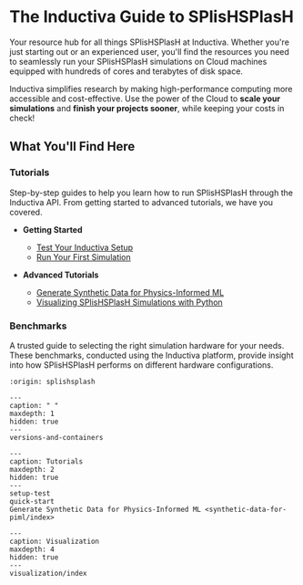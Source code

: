 # The Inductiva Guide to SPlisHSPlasH

Your resource hub for all things SPlisHSPlasH at Inductiva. Whether you're just starting out or an experienced user, you'll find the resources you need to seamlessly run your SPlisHSPlasH simulations on Cloud machines equipped with hundreds of cores and terabytes of disk space.

Inductiva simplifies research by making high-performance computing more accessible and cost-effective. Use the power of the Cloud to **scale your simulations** and **finish your projects sooner**, while keeping your costs in check! 

## What You'll Find Here

### Tutorials
Step-by-step guides to help you learn how to run SPlisHSPlasH through the Inductiva API. From getting started to advanced tutorials, we have you covered.

* **Getting Started**
    - [Test Your Inductiva Setup](https://inductiva.ai/guides/splishsplash/setup-test)
    - [Run Your First Simulation](https://inductiva.ai/guides/splishsplash/quick-start)

* **Advanced Tutorials**
    - [Generate Synthetic Data for Physics-Informed ML](https://inductiva.ai/guides/splishsplash/synthetic-data-for-piml/index)
    - [Visualizing SPlisHSPlasH Simulations with Python](https://inductiva.ai/guides/splishsplash/visualization/index)

### Benchmarks
A trusted guide to selecting the right simulation hardware for your needs. These benchmarks, conducted using the Inductiva platform, provide insight into how SPlisHSPlasH performs on different hardware configurations.


```{banner}
:origin: splishsplash
```

```{toctree}
---
caption: " "
maxdepth: 1
hidden: true
---
versions-and-containers
```

```{toctree}
---
caption: Tutorials
maxdepth: 2
hidden: true
---
setup-test
quick-start
Generate Synthetic Data for Physics-Informed ML <synthetic-data-for-piml/index>
```

```{toctree}
---
caption: Visualization
maxdepth: 4
hidden: true
---
visualization/index
```